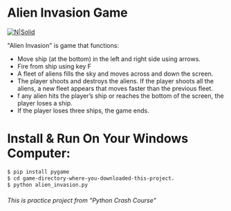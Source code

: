 # Alien Invasion Game

[![N|Solid](https://www.pygame.org/images/logo_lofi.png)](https://www.pygame.org/wiki/about)

"Alien Invasion" is game that functions:

  - Move ship (at the bottom) in the left and right side using arrows.
  - Fire from ship using key F
  - A fleet of aliens fills the sky and moves across and down the screen.
  - The player shoots and destroys the aliens. If the player shoots all the aliens, a new fleet appears that moves faster than the previous fleet.
  - f any alien hits the player’s ship or reaches the bottom of the screen, the player loses a ship.
  -  If the player loses three ships, the game ends.

# Install & Run On Your Windows Computer:
```sh
$ pip install pygame
$ cd game-directory-where-you-downloaded-this-project.
$ python alien_invasion.py
```

###### This is practice project from "Python Crash Course"
